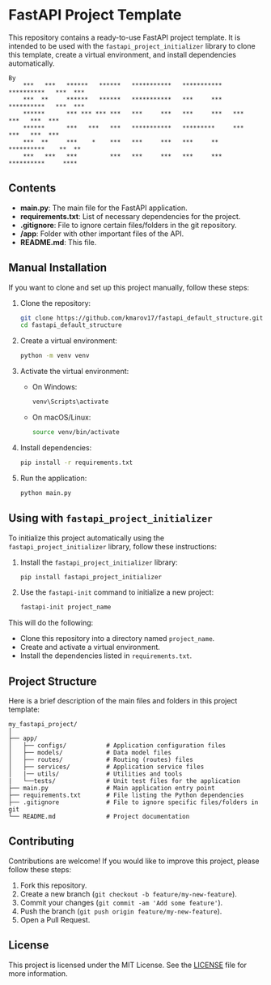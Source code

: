 # FastAPI Project Template

This repository contains a ready-to-use FastAPI project template. It is intended to be used with the `fastapi_project_initializer` library to clone this template, create a virtual environment, and install dependencies automatically.

```
By
    ***   ***   ******   ******   ***********   ***********   **********   ***  ***
    ***  **     ******   ******   ***********   ***     ***   **********   ***  ***
    ******      *** *** *** ***   ***     ***   ***     ***   ***    ***   ***  ***
    ******      ***   ***   ***   ***********   *********     ***    ***   ***  ***
    ***  **     ***    *    ***   ***     ***   ***     **    **********    **  **
    ***   ***   ***         ***   ***     ***   ***     ***   **********     ****
```

## Contents

- **main.py**: The main file for the FastAPI application.
- **requirements.txt**: List of necessary dependencies for the project.
- **.gitignore**: File to ignore certain files/folders in the git repository.
- **/app**: Folder with other important files of the API.
- **README.md**: This file.

## Manual Installation

If you want to clone and set up this project manually, follow these steps:

1. Clone the repository:
    ```bash
    git clone https://github.com/kmarov17/fastapi_default_structure.git
    cd fastapi_default_structure
    ```

2. Create a virtual environment:
    ```bash
    python -m venv venv
    ```

3. Activate the virtual environment:

    - On Windows:
        ```bash
        venv\Scripts\activate
        ```

    - On macOS/Linux:
        ```bash
        source venv/bin/activate
        ```

4. Install dependencies:
    ```bash
    pip install -r requirements.txt
    ```

5. Run the application:
    ```bash
    python main.py
    ```

## Using with `fastapi_project_initializer`

To initialize this project automatically using the `fastapi_project_initializer` library, follow these instructions:

1. Install the `fastapi_project_initializer` library:
    ```bash
    pip install fastapi_project_initializer
    ```

2. Use the `fastapi-init` command to initialize a new project:
    ```bash
    fastapi-init project_name
    ```

This will do the following:
- Clone this repository into a directory named `project_name`.
- Create and activate a virtual environment.
- Install the dependencies listed in `requirements.txt`.

## Project Structure

Here is a brief description of the main files and folders in this project template:

```
my_fastapi_project/
│
├── app/
│   ├── configs/           # Application configuration files
│   ├── models/            # Data model files
│   ├── routes/            # Routing (routes) files
│   ├── services/          # Application service files
│   |── utils/             # Utilities and tools
|   └──tests/              # Unit test files for the application
├── main.py                # Main application entry point
├── requirements.txt       # File listing the Python dependencies
├── .gitignore             # File to ignore specific files/folders in git
└── README.md              # Project documentation
```


## Contributing

Contributions are welcome! If you would like to improve this project, please follow these steps:

1. Fork this repository.
2. Create a new branch (`git checkout -b feature/my-new-feature`).
3. Commit your changes (`git commit -am 'Add some feature'`).
4. Push the branch (`git push origin feature/my-new-feature`).
5. Open a Pull Request.

## License

This project is licensed under the MIT License. See the [LICENSE](LICENSE) file for more information.
